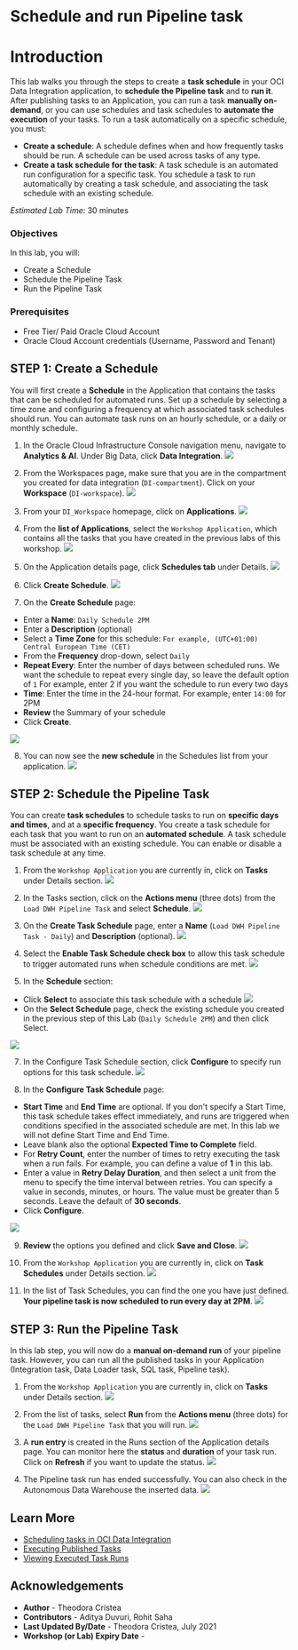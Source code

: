 # Schedule and run Pipeline task

# Introduction

This lab walks you through the steps to create a **task schedule** in your OCI Data Integration application, to **schedule the Pipeline task** and to **run it**.
After publishing tasks to an Application, you can run a task **manually on-demand**, or you can use schedules and task schedules to **automate the execution** of your tasks.
To run a task automatically on a specific schedule, you must:
* **Create a schedule**: A schedule defines when and how frequently tasks should be run. A schedule can be used across tasks of any type.
* **Create a task schedule for the task**: A task schedule is an automated run configuration for a specific task. You schedule a task to run automatically by creating a task schedule, and associating the task schedule with an existing schedule.

*Estimated Lab Time*: 30 minutes

### Objectives
In this lab, you will:
* Create a Schedule
* Schedule the Pipeline Task
* Run the Pipeline Task

### Prerequisites
* Free Tier/ Paid Oracle Cloud Account
* Oracle Cloud Account credentials (Username, Password and Tenant)

## **STEP 1**: Create a Schedule
You will first create a **Schedule** in the Application that contains the tasks that can be scheduled for automated runs. Set up a schedule by selecting a time zone and configuring a frequency at which associated task schedules should run. You can automate task runs on an hourly schedule, or a daily or monthly schedule.

1. In the Oracle Cloud Infrastructure Console navigation menu, navigate to **Analytics & AI**. Under Big Data, click **Data Integration**.
![](./images/menu_di.png " ")

2. From the Workspaces page, make sure that you are in the compartment you created for data integration (`DI-compartment`). Click on your **Workspace** (`DI-workspace`).
![](./images/workspaces-click.png " ")

3. From your `DI_Workspace` homepage, click on **Applications**.
![](./images/workspace-homepage-applications.png " ")

4. From the **list of Applications**, select the `Workshop Application`, which contains all the tasks that you have created in the previous labs of this workshop.
![](./images/applications-list.png " ")

5. On the Application details page, click **Schedules tab** under Details.
![](./images/schedules-section.png " ")

6. Click **Create Schedule**.
![](./images/create-schedule.png " ")

7. On the **Create Schedule** page:
  - Enter a **Name**: `Daily Schedule 2PM`
  - Enter a **Description** (optional)
  - Select a **Time Zone** for this schedule: `For example, (UTC+01:00) Central European Time (CET)`
  - From the **Frequency** drop-down, select `Daily`
  - **Repeat Every**: Enter the number of days between scheduled runs. We want the schedule to repeat every single day, so leave the default option of `1`
  For example, enter 2 if you want the schedule to run every two days
  - **Time**: Enter the time in the 24-hour format. For example, enter `14:00` for 2PM
  - **Review** the Summary of your schedule
  - Click **Create**.

![](./images/create-schedule-options.png " ")


8. You can now see the **new schedule** in the Schedules list from your application.
![](./images/schedules-list.png " ")

## **STEP 2**: Schedule the Pipeline Task
You can create **task schedules** to schedule tasks to run on **specific days and times**, and at a **specific frequency**. You create a task schedule for each task that you want to run on an **automated schedule**. A task schedule must be associated with an existing schedule. You can enable or disable a task schedule at any time.

1. From the `Workshop Application` you are currently in, click on **Tasks** under Details section.
![](./images/tasks-section.png " ")

2. In the Tasks section, click on the **Actions menu** (three dots) from the `Load DWH Pipeline Task` and select **Schedule**.
![](./images/action-menu-pipeline-task.png " ")

4. On the **Create Task Schedule** page, enter a **Name** (`Load DWH Pipeline Task - Daily`) and **Description** (optional).
![](./images/task-schedule-name.png " ")

5. Select the **Enable Task Schedule check box** to allow this task schedule to trigger automated runs when schedule conditions are met.
![](./images/enable-task-schedule.png " ")

6. In the **Schedule** section:
  - Click **Select** to associate this task schedule with a schedule
  ![](./images/select-button-schedule.png " ")
  - On the **Select Schedule** page, check the existing schedule you created in the previous step of this Lab (`Daily Schedule 2PM`) and then click Select.

  ![](./images/select-schedule.png " ")


7. In the Configure Task Schedule section, click **Configure** to specify run options for this task schedule.
![](./images/configure-task-schedule-button.png " ")

8. In the **Configure Task Schedule** page:
  - **Start Time** and **End Time** are optional. If you don't specify a Start Time, this task schedule takes effect immediately, and runs are triggered when conditions specified in the associated schedule are met. In this lab we will not define Start Time and End Time.
  - Leave blank also the optional **Expected Time to Complete** field.
  - For **Retry Count**, enter the number of times to retry executing the task when a run fails. For example, you can define a value of **1** in this lab.
  - Enter a value in **Retry Delay Duration**, and then select a unit from the menu to specify the time interval between retries. You can specify a value in seconds, minutes, or hours. The value must be greater than 5 seconds. Leave the default of **30 seconds**.
  - Click **Configure**.

![](./images/configure-task-schedule.png " ")


9. **Review** the options you defined and click **Save and Close**.
![](./images/task-schedule-save-close.png " ")

10. From the `Workshop Application` you are currently in, click on **Task Schedules** under Details section.
![](./images/task-schedules-section.png " ")

11. In the list of Task Schedules, you can find the one you have just defined. **Your pipeline task is now scheduled to run every day at 2PM**.
![](./images/task-schedule.png " ")

## **STEP 3**: Run the Pipeline Task
In this lab step, you will now do a **manual on-demand run** of your pipeline task. However, you can run all the published tasks in your Application (Integration task, Data Loader task, SQL task, Pipeline task).

1. From the `Workshop Application` you are currently in, click on **Tasks** under Details section.
![](./images/tasks-section.png " ")

2. From the list of tasks, select **Run** from the **Actions menu** (three dots) for the `Load DWH Pipeline Task` that you will run.
![](./images/run-pipeline-task.png " ")

3. A **run entry** is created in the Runs section of the Application details page. You can monitor here the **status** and **duration** of your task run. Click on **Refresh** if you want to update the status.
![](./images/pipeline-running.png " ")

4. The Pipeline task run has ended successfully. You can also check in the Autonomous Data Warehouse the inserted data.
![](./images/pipeline-success.png " ")

## Learn More

* [Scheduling tasks in OCI Data Integration](https://docs.oracle.com/en-us/iaas/data-integration/using/schedules.htm)
* [Executing Published Tasks](https://docs.oracle.com/en-us/iaas/data-integration/using/published-tasks.htm)
* [Viewing Executed Task Runs](https://docs.oracle.com/en-us/iaas/data-integration/using/task-runs.htm)

## Acknowledgements
* **Author** - Theodora Cristea
* **Contributors** -  Aditya Duvuri, Rohit Saha
* **Last Updated By/Date** - Theodora Cristea, July 2021
* **Workshop (or Lab) Expiry Date** -
